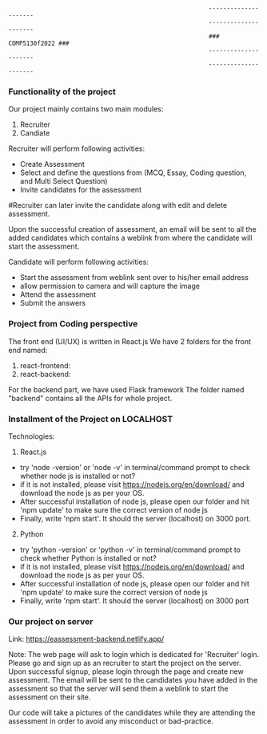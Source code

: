                                                             ---------------------
                                                            ---------------------
                                                            ### COMP5130f2022 ###
                                                            ---------------------
                                                            ---------------------

### Functionality of the project ###
Our project mainly contains two main modules:
1. Recruiter
2. Candiate

Recruiter will perform following activities:
- Create Assessment
- Select and define the questions from (MCQ, Essay, Coding question, and Multi Select Question)
- Invite candidates for the assessment

#Recruiter can later invite the candidate along with edit and delete assessment.

Upon the successful creation of assessment, an email will be sent to all the added candidates which contains a weblink from where the candidate will start the assessment.

Candidate will perform following activities:
- Start the assessment from weblink sent over to his/her email address
- allow permission to camera and will capture the image
- Attend the assessment
- Submit the answers


### Project from Coding perspective ###
The front end (UI/UX) is written in React.js
We have 2 folders for the front end named:
1. react-frontend:
2. react-backend:

For the backend part, we have used Flask framework
The folder named "backend" contains all the APIs for whole project.

### Installment of the Project on LOCALHOST ###
Technologies:
1. React.js
- try 'node -version' or 'node -v' in terminal/command prompt to check whether node js is installed or not?
- if it is not installed, please visit https://nodejs.org/en/download/ and download the node js as per your OS.
- After successful installation of node js, please open our folder and hit 'npm update' to make sure the correct version of node js
- Finally, write 'npm start'. It should the server (localhost) on 3000 port.

2. Python 
- try 'python -version' or 'python -v' in terminal/command prompt to check whether Python is installed or not?
- if it is not installed, please visit https://nodejs.org/en/download/ and download the node js as per your OS.
- After successful installation of node js, please open our folder and hit 'npm update' to make sure the correct version of node js
- Finally, write 'npm start'. It should the server (localhost) on 3000 port


### Our project on server ###
Link: https://eassessment-backend.netlify.app/

Note: The web page will ask to login which is dedicated for 'Recruiter' login. Please go and sign up as an recruiter to start the project on the server.
Upon successful signup, please login through the page and create new assessment. The email will be sent to the candidates you have added in the assessment so that the server will send them a weblink to start the assessment on their site.

Our code will take a pictures of the candidates while they are attending the assessment in order to avoid any misconduct or bad-practice.
